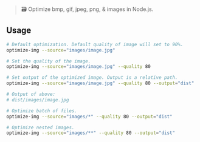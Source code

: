 > 🗃 Optimize bmp, gif, jpeg, png, &amp; images in Node.js.

## Usage

```sh
# Default optimization. Default quality of image will set to 90%.
optimize-img --source="images/image.jpg"
```

```sh
# Set the quality of the image.
optimize-img --source="images/image.jpg" --quality 80
```

```sh
# Set output of the optimized image. Output is a relative path.
optimize-img --source="images/image.jpg" --quality 80 --output="dist"

# Output of above:
# dist/images/image.jpg
```

```sh
# Optimize batch of files.
optimize-img --source="images/*" --quality 80 --output="dist"
```

```sh
# Optimize nested images.
optimize-img --source="images/**" --quality 80 --output="dist"
```
